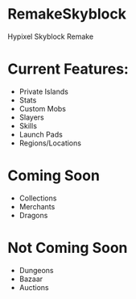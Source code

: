 # RemakeSkyblock
Hypixel Skyblock Remake


# Current Features: 
 - Private Islands
 - Stats
 - Custom Mobs
 - Slayers
 - Skills
 - Launch Pads
 - Regions/Locations


# Coming Soon
 - Collections
 - Merchants
 - Dragons

# Not Coming Soon
 - Dungeons
 - Bazaar 
 - Auctions
